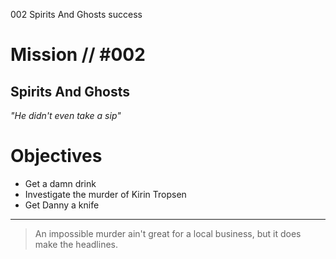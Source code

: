 002
Spirits And Ghosts
success

# Mission // #002

## Spirits And Ghosts

*"He didn't even take a sip"*


# Objectives

- Get a damn drink
- Investigate the murder of Kirin Tropsen
- Get Danny a knife

---

> An impossible murder ain't great for a local business, but it does make the headlines.